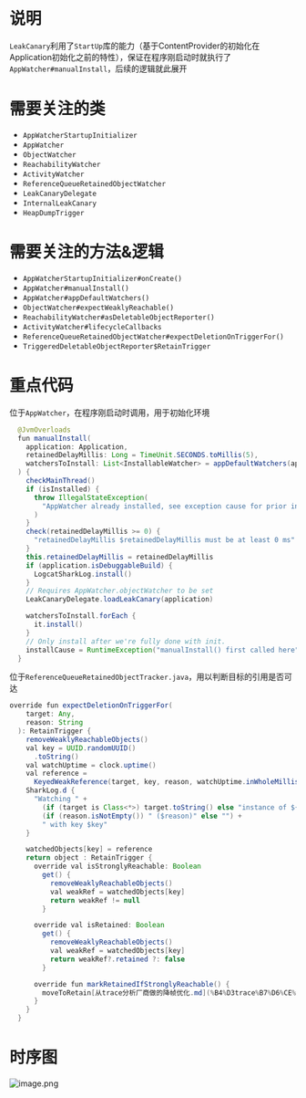 # 说明
`LeakCanary`利用了`StartUp`库的能力（基于ContentProvider的初始化在Application初始化之前的特性），保证在程序刚启动时就执行了`AppWatcher#manualInstall`，后续的逻辑就此展开
# 需要关注的类
- `AppWatcherStartupInitializer`
- `AppWatcher`
- `ObjectWatcher`
- `ReachabilityWatcher`
- `ActivityWatcher`
- `ReferenceQueueRetainedObjectWatcher`
- `LeakCanaryDelegate`
- `InternalLeakCanary`
- `HeapDumpTrigger`

# 需要关注的方法&逻辑
- `AppWatcherStartupInitializer#onCreate()`
- `AppWatcher#manualInstall()`
- `AppWatcher#appDefaultWatchers()`
- `ObjectWatcher#expectWeaklyReachable()`
- `ReachabilityWatcher#asDeletableObjectReporter()`
- `ActivityWatcher#lifecycleCallbacks`
- `ReferenceQueueRetainedObjectWatcher#expectDeletionOnTriggerFor()`
- `TriggeredDeletableObjectReporter$RetainTrigger`

# 重点代码
位于`AppWatcher`，在程序刚启动时调用，用于初始化环境
```java
  @JvmOverloads
  fun manualInstall(
    application: Application,
    retainedDelayMillis: Long = TimeUnit.SECONDS.toMillis(5),
    watchersToInstall: List<InstallableWatcher> = appDefaultWatchers(application)
  ) {
    checkMainThread()
    if (isInstalled) {
      throw IllegalStateException(
        "AppWatcher already installed, see exception cause for prior install call", installCause
      )
    }
    check(retainedDelayMillis >= 0) {
      "retainedDelayMillis $retainedDelayMillis must be at least 0 ms"
    }
    this.retainedDelayMillis = retainedDelayMillis
    if (application.isDebuggableBuild) {
      LogcatSharkLog.install()
    }
    // Requires AppWatcher.objectWatcher to be set
    LeakCanaryDelegate.loadLeakCanary(application)

    watchersToInstall.forEach {
      it.install()
    }
    // Only install after we're fully done with init.
    installCause = RuntimeException("manualInstall() first called here")
  }
```
位于`ReferenceQueueRetainedObjectTracker.java`，用以判断目标的引用是否可达
```java
override fun expectDeletionOnTriggerFor(
    target: Any,
    reason: String
  ): RetainTrigger {
    removeWeaklyReachableObjects()
    val key = UUID.randomUUID()
      .toString()
    val watchUptime = clock.uptime()
    val reference =
      KeyedWeakReference(target, key, reason, watchUptime.inWholeMilliseconds, queue)
    SharkLog.d {
      "Watching " +
        (if (target is Class<*>) target.toString() else "instance of ${target.javaClass.name}") +
        (if (reason.isNotEmpty()) " ($reason)" else "") +
        " with key $key"
    }

    watchedObjects[key] = reference
    return object : RetainTrigger {
      override val isStronglyReachable: Boolean
        get() {
          removeWeaklyReachableObjects()
          val weakRef = watchedObjects[key]
          return weakRef != null
        }

      override val isRetained: Boolean
        get() {
          removeWeaklyReachableObjects()
          val weakRef = watchedObjects[key]
          return weakRef?.retained ?: false
        }

      override fun markRetainedIfStronglyReachable() {
        moveToRetain[从trace分析厂商做的降帧优化.md](%B4%D3trace%B7%D6%CE%F6%B3%A7%C9%CC%D7%F6%B5%C4%BD%B5%D6%A1%D3%C5%BB%AF.md)ed(key)
      }
    }
  }
```
# 时序图
![image.png]([https://github.com/razecao1994/blog/blob/main/assets/leak_canary_sequence.png](https://github.com/razecao1994/blog/blob/main/assets/leak_canary_sequence.jpg))

